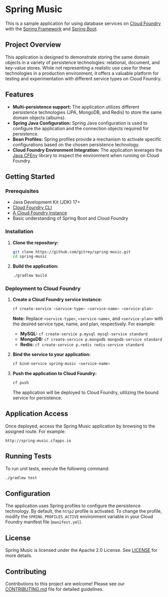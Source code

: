 # Spring Music

This is a sample application for using database services on [Cloud Foundry](http://cloudfoundry.org) with the [Spring Framework](http://spring.io) and [Spring Boot](http://projects.spring.io/spring-boot/).

## Project Overview

This application is designed to demonstrate storing the same domain objects in a variety of persistence technologies: relational, document, and key-value stores. While not representing a realistic use case for these technologies in a production environment, it offers a valuable platform for testing and experimentation with different service types on Cloud Foundry.

## Features

* **Multi-persistence support:** The application utilizes different persistence technologies (JPA, MongoDB, and Redis) to store the same domain objects (albums).
* **Spring Java Configuration:** Spring Java configuration is used to configure the application and the connection objects required for persistence.
* **Bean Profiles:** Spring profiles provide a mechanism to activate specific configurations based on the chosen persistence technology.
* **Cloud Foundry Environment Integration:** The application leverages the [Java CFEnv](https://github.com/pivotal-cf/java-cfenv/) library to inspect the environment when running on Cloud Foundry.

## Getting Started

### Prerequisites

* Java Development Kit (JDK) 17+
* [Cloud Foundry CLI](https://github.com/cloudfoundry/cli)
* [A Cloud Foundry Instance](https://docs.cloudfoundry.org/devguide/install-cf.html)
* Basic understanding of Spring Boot and Cloud Foundry

### Installation

1. **Clone the repository:**

   ```bash
   git clone https://github.com/gitrey/spring-music.git
   cd spring-music
   ```

2. **Build the application:**

   ```bash
   ./gradlew build
   ```

### Deployment to Cloud Foundry

1. **Create a Cloud Foundry service instance:**

   ```bash
   cf create-service <service-type> <service-name> <service-plan>
   ```

   **Note:** Replace `<service-type>`, `<service-name>`, and `<service-plan>` with the desired service type, name, and plan, respectively. For example:

   * **MySQL:** `cf create-service p.mysql mysql-service standard`
   * **MongoDB:** `cf create-service p.mongodb mongodb-service standard`
   * **Redis:** `cf create-service p.redis redis-service standard`

2. **Bind the service to your application:**

   ```bash
   cf bind-service spring-music <service-name>
   ```

3. **Push the application to Cloud Foundry:**

   ```bash
   cf push
   ```

   The application will be deployed to Cloud Foundry, utilizing the bound service for persistence.

## Application Access

Once deployed, access the Spring Music application by browsing to the assigned route. For example:

```
http://spring-music.cfapps.io
```

## Running Tests

To run unit tests, execute the following command:

```bash
./gradlew test
```

## Configuration

The application uses Spring profiles to configure the persistence technology. By default, the `http2` profile is activated. To change the profile, modify the `SPRING_PROFILES_ACTIVE` environment variable in your Cloud Foundry manifest file (`manifest.yml`).

## License

Spring Music is licensed under the Apache 2.0 License. See [LICENSE](LICENSE) for more details.

## Contributing

Contributions to this project are welcome! Please see our [CONTRIBUTING.md](CONTRIBUTING.md) file for detailed guidelines.

